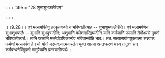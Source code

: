 +++
title = "28 शुभाशुभफलैरेवम्"

+++
  
  
।।9.28।। एवं मत्समर्पितेषु तत्कृतबन्धो न भविष्यतीत्याह -- शुभाशुभफलैरिति।
एवं मत्समर्पणेन शुभाशुभफलैः -- शुभानि शुभपुत्रादीनि; अशुभानि
क्लेशदारिद्र्यादीनि यानि कर्मजानि फलानि तैर्मोक्ष्यसे मुक्तो
भविष्यसीत्यर्थः। तानि फलानि मत्सेवौपयिकान्येव भविष्यन्तीति भावः। ततः
सन्न्यासयोगयुक्तात्मा सन्न्यासः कर्मणां मत्समर्पणं तेन यो योगो
मद्भक्त्यात्मकस्तेन युक्त आत्मा अन्तःकरणं यस्य तादृशः सन्
कर्मबन्धनैर्विमुक्तो मामुपैष्यसि प्राप्स्यसीत्यर्थः।  
  
